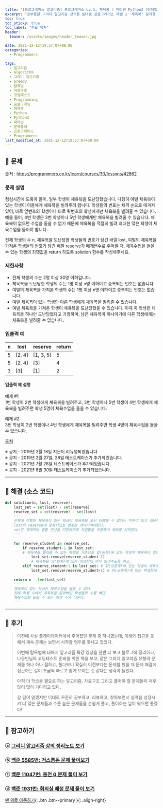 ```yaml
---
title: "[프로그래머스 알고리즘] 프로그래머스 Lv.1: 체육복 / 파이썬 Python3 (탐욕법(Greedy))"
excerpt: "공부했던 그리디 알고리즘 강의를 토대로 프로그래머스 레벨 1 '체육복' 문제를 파이썬으로 풀어보았다."
toc: true
toc_sticky: true
toc_label: "주요 목차"
header:
  teaser: /assets/images/header_teaser.jpg

date: 2021-12-12T19:57:07+09:00
categories:
  - Programmers

tags:
  - 알고리즘
  - Algorithm
  - 그리디 알고리즘
  - Greedy
  - 탐욕법
  - 자료구조
  - 코딩테스트
  - Programming
  - 프로그래밍
  - 체육복
  - Python
  - Python3
  - 파이썬
  - 문제풀이
  - 프로그래머스
  - Programmers
last_modified_at: 2021-12-12T19:57:07+09:00
---
```


## 🔔 문제

출처 : <https://programmers.co.kr/learn/courses/30/lessons/42862>

### 문제 설명

점심시간에 도둑이 들어, 일부 학생이 체육복을 도난당했습니다. 다행히 여벌 체육복이 있는 학생이 이들에게 체육복을 빌려주려 합니다. 학생들의 번호는 체격 순으로 매겨져 있어, 바로 앞번호의 학생이나 바로 뒷번호의 학생에게만 체육복을 빌려줄 수 있습니다. 예를 들어, 4번 학생은 3번 학생이나 5번 학생에게만 체육복을 빌려줄 수 있습니다. 체육복이 없으면 수업을 들을 수 없기 때문에 체육복을 적절히 빌려 최대한 많은 학생이 체육수업을 들어야 합니다.

전체 학생의 수 n, 체육복을 도난당한 학생들의 번호가 담긴 배열 lost, 여벌의 체육복을 가져온 학생들의 번호가 담긴 배열 reserve가 매개변수로 주어질 때, 체육수업을 들을 수 있는 학생의 최댓값을 return 하도록 solution 함수를 작성해주세요.

### 제한사항

- 전체 학생의 수는 2명 이상 30명 이하입니다.
- 체육복을 도난당한 학생의 수는 1명 이상 n명 이하이고 중복되는 번호는 없습니다.
- 여벌의 체육복을 가져온 학생의 수는 1명 이상 n명 이하이고 중복되는 번호는 없습니다.
- 여벌 체육복이 있는 학생만 다른 학생에게 체육복을 빌려줄 수 있습니다.
- 여벌 체육복을 가져온 학생이 체육복을 도난당했을 수 있습니다. 이때 이 학생은 체육복을 하나만 도난당했다고 가정하며, 남은 체육복이 하나이기에 다른 학생에게는 체육복을 빌려줄 수 없습니다.

### 입출력 예

| n    | lost   | reserve   | return |
| ---- | ------ | --------- | ------ |
| 5    | [2, 4] | [1, 3, 5] | 5      |
| 5    | [2, 4] | [3]       | 4      |
| 3    | [3]    | [1]       | 2      |

#### 입출력 예 설명

예제 #1<br>1번 학생이 2번 학생에게 체육복을 빌려주고, 3번 학생이나 5번 학생이 4번 학생에게 체육복을 빌려주면 학생 5명이 체육수업을 들을 수 있습니다.

예제 #2<br>3번 학생이 2번 학생이나 4번 학생에게 체육복을 빌려주면 학생 4명이 체육수업을 들을 수 있습니다.

[출처](http://hsin.hr/coci/archive/2009_2010/contest6_tasks.pdf)

※ 공지 - 2019년 2월 18일 지문이 리뉴얼되었습니다.<br>※ 공지 - 2019년 2월 27일, 28일 테스트케이스가 추가되었습니다.<br>※ 공지 - 2021년 7월 28일 테스트케이스가 추가되었습니다.<br>※ 공지 - 2021년 8월 30일 테스트케이스가 추가되었습니다.

---

## 🔐 해결 (소스 코드)

```python
def solution(n, lost, reserve):
    lost_set = set(lost) - set(reserve)
    reserve_set = set(reserve) - set(lost)
    '''
    문제에 여벌의 체육복이 있는 학생이 체육복을 도난 당했을 수 있다는 부분이 있기 때문에,
    lost와 reserve에 중복되있는 번호는 제외시켜야한다.
    set은 객체끼리 집합 연산을 지원하므로 차집합을 이용해서 제외를 시켜준다.
    '''
    
    for reserve_student in reserve_set:
        if reserve_student-1 in lost_set: 
        # 체육복을 빌려줄 수 있는 학생을 기준으로 앞(왼쪽)에 있는 학생이 체육복이 없다면,  
            lost_set.remove(reserve_student-1) 
            # 체육복을 앞(왼쪽)에 있는 학생한테 먼저 빌려주도록 하고,
        elif reserve_student+1 in lost_set: # 뒤(오른쪽)에 있는 학생이 체육복이 없다면
            lost_set.remove(reserve_student+1) # 뒤(오른쪽)에 있는 학생한테 빌려주도록 하고, 잃어버린 학생 집합에서 지운다.
    
    return n - len(lost_set) 
    '''
    체육복이 없는 학생은 체육수업을 들을 수 없다.
    전체 학생 수에서 체육복을 잃어버린 학생들의 수를 빼면,
    체육수업을 들을 수 있는 학생 수가 나온다.
    '''
```

---

## 📝 후기

>이전에 사실 플레이데이터에서 주어졌던 문제 중 하나였는데, 이해와 접근을 못해서 계속 문제는 보면서 시작할 엄두를 못내고 있었다. 
>
>이번에 탐욕법에 대해서 알고리즘 특강 영상을 한번 더 보고 블로그에 정리하고, 나동빈님의 코딩테스트 준비를 위한 책을 보고, 같은 그리디 알고리즘 유형의 문제를 하나 하나 접하고, 풀다보니 확실히 이전보다는 문제를 봤을 때 문제 해결에 접근하는 길이 조금씩 빠르고 쉽게 보이는 것 같다는 생각이 들었다.
>
>아직 더 학습을 필요로 하는 알고리즘, 자료구조 그리고 풀어야 할 문제들이 매우 많이 많이 기다리고 있다.
>
>갈 길이 멀겠지만 이대로 꾸준히 공부하고, 리뷰하고, 찾아보면서 실력을 성장시켜 더 많은 문제들과 수준 높은 문제들을 손쉽게 풀고, 풀이하는 날이 왔으면 좋겠다!

---

## 👣 참고하기

### ⓐ [그리디 알고리즘 강의 정리노트 보기](https://root-devvoo.github.io/algorithm/%ED%83%90%EC%9A%95%EB%B2%95/)

### ⓑ [백준 5585번: 거스름돈 문제 풀이보기](https://root-devvoo.github.io/boj/%EB%B0%B1%EC%A4%80_5585%EB%B2%88_%EA%B1%B0%EC%8A%A4%EB%A6%84%EB%8F%88/)

### ⓒ [백준 11047번: 동전 0 문제 풀이 보기](https://root-devvoo.github.io/boj/%EB%B0%B1%EC%A4%80_11047%EB%B2%88_%EB%8F%99%EC%A0%84-0/)

### ⓓ [백준 1931번: 회의실 배정 문제 풀이 보기](https://root-devvoo.github.io/boj/%EB%B0%B1%EC%A4%80_1931%EB%B2%88_%ED%9A%8C%EC%9D%98%EC%8B%A4-%EB%B0%B0%EC%A0%95/)

[맨 위로 이동하기](#){: .btn .btn--primary }{: .align-right}